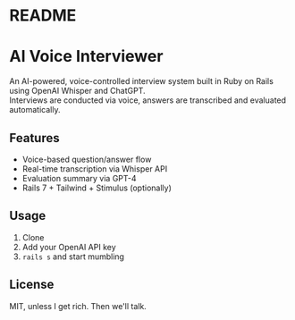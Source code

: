 # README

# AI Voice Interviewer

An AI-powered, voice-controlled interview system built in Ruby on Rails using OpenAI Whisper and ChatGPT.  
Interviews are conducted via voice, answers are transcribed and evaluated automatically.

## Features
- Voice-based question/answer flow
- Real-time transcription via Whisper API
- Evaluation summary via GPT-4
- Rails 7 + Tailwind + Stimulus (optionally)

## Usage
1. Clone
2. Add your OpenAI API key
3. `rails s` and start mumbling

## License
MIT, unless I get rich. Then we'll talk.
